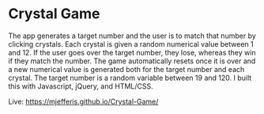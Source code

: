 # Crystal Game

The app generates a target number and the user is to match that number by clicking crystals. Each crystal is given a random numerical value between 1 and 12. If the user goes over the target number, they lose, whereas they win if they match the number. The game automatically resets once it is over and a new numerical value is generated both for the target number and each crystal. The target number is a random variable between 19 and 120. I built this with Javascript, jQuery, and HTML/CSS.

Live: https://mjefferis.github.io/Crystal-Game/



